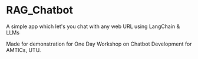 # RAG_Chatbot

A simple app which let's you chat with any web URL using LangChain & LLMs

Made for demonstration for One Day Workshop on Chatbot Development for AMTICs, UTU.